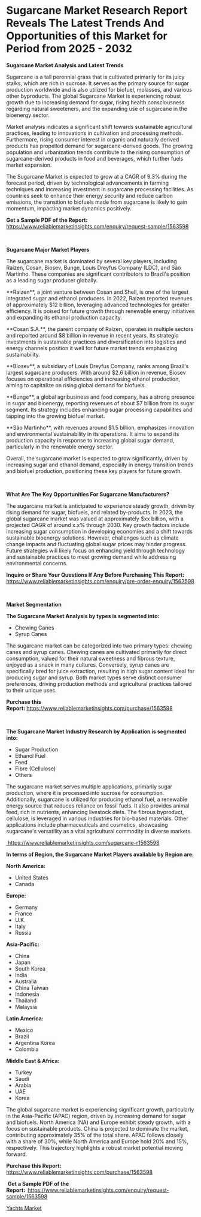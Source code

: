 <p><h1>Sugarcane Market Research Report Reveals The Latest Trends And Opportunities of this Market for Period from 2025 - 2032</h1></p><p><strong>Sugarcane Market Analysis and Latest Trends</strong></p>
<p><p>Sugarcane is a tall perennial grass that is cultivated primarily for its juicy stalks, which are rich in sucrose. It serves as the primary source for sugar production worldwide and is also utilized for biofuel, molasses, and various other byproducts. The global Sugarcane Market is experiencing robust growth due to increasing demand for sugar, rising health consciousness regarding natural sweeteners, and the expanding use of sugarcane in the bioenergy sector.</p><p>Market analysis indicates a significant shift towards sustainable agricultural practices, leading to innovations in cultivation and processing methods. Furthermore, rising consumer interest in organic and naturally derived products has propelled demand for sugarcane-derived goods. The growing population and urbanization trends contribute to the rising consumption of sugarcane-derived products in food and beverages, which further fuels market expansion. </p><p>The Sugarcane Market is expected to grow at a CAGR of 9.3% during the forecast period, driven by technological advancements in farming techniques and increasing investment in sugarcane processing facilities. As countries seek to enhance their energy security and reduce carbon emissions, the transition to biofuels made from sugarcane is likely to gain momentum, impacting market dynamics positively.</p></p>
<p><strong>Get a Sample PDF of the Report:&nbsp;</strong> <a href="https://www.reliablemarketinsights.com/enquiry/request-sample/1563598?utm_campaign=2207&utm_medium=2&utm_source=Github&utm_content=ia&utm_term=23032025&utm_id=sugarcane">https://www.reliablemarketinsights.com/enquiry/request-sample/1563598</a></p>
<p>&nbsp;</p>
<p><strong>Sugarcane Major Market Players</strong></p>
<p><p>The sugarcane market is dominated by several key players, including Raízen, Cosan, Biosev, Bunge, Louis Dreyfus Company (LDC), and São Martinho. These companies are significant contributors to Brazil's position as a leading sugar producer globally.</p><p>**Raízen**, a joint venture between Cosan and Shell, is one of the largest integrated sugar and ethanol producers. In 2022, Raízen reported revenues of approximately $12 billion, leveraging advanced technologies for greater efficiency. It is poised for future growth through renewable energy initiatives and expanding its ethanol production capacity.</p><p>**Cosan S.A.**, the parent company of Raízen, operates in multiple sectors and reported around $8 billion in revenue in recent years. Its strategic investments in sustainable practices and diversification into logistics and energy channels position it well for future market trends emphasizing sustainability.</p><p>**Biosev**, a subsidiary of Louis Dreyfus Company, ranks among Brazil's largest sugarcane producers. With around $2.6 billion in revenue, Biosev focuses on operational efficiencies and increasing ethanol production, aiming to capitalize on rising global demand for biofuels.</p><p>**Bunge**, a global agribusiness and food company, has a strong presence in sugar and bioenergy, reporting revenues of about $7 billion from its sugar segment. Its strategy includes enhancing sugar processing capabilities and tapping into the growing biofuel market.</p><p>**São Martinho**, with revenues around $1.5 billion, emphasizes innovation and environmental sustainability in its operations. It aims to expand its production capacity in response to increasing global sugar demand, particularly in the renewable energy sector.</p><p>Overall, the sugarcane market is expected to grow significantly, driven by increasing sugar and ethanol demand, especially in energy transition trends and biofuel production, positioning these key players for future growth.</p></p>
<p>&nbsp;</p>
<p><strong>What Are The Key Opportunities For Sugarcane Manufacturers?</strong></p>
<p><p>The sugarcane market is anticipated to experience steady growth, driven by rising demand for sugar, biofuels, and related by-products. In 2023, the global sugarcane market was valued at approximately $xx billion, with a projected CAGR of around x.x% through 2030. Key growth factors include increasing sugar consumption in developing economies and a shift towards sustainable bioenergy solutions. However, challenges such as climate change impacts and fluctuating global sugar prices may hinder progress. Future strategies will likely focus on enhancing yield through technology and sustainable practices to meet growing demand while addressing environmental concerns.</p></p>
<p><strong>Inquire or Share Your Questions If Any Before Purchasing This Report:</strong> <a href="https://www.reliablemarketinsights.com/enquiry/pre-order-enquiry/1563598?utm_campaign=2207&utm_medium=2&utm_source=Github&utm_content=ia&utm_term=23032025&utm_id=sugarcane">https://www.reliablemarketinsights.com/enquiry/pre-order-enquiry/1563598</a></p>
<p>&nbsp;</p>
<p><strong>Market Segmentation</strong></p>
<p><strong>The Sugarcane Market Analysis by types is segmented into:</strong></p>
<p><ul><li>Chewing Canes</li><li>Syrup Canes</li></ul></p>
<p><p>The sugarcane market can be categorized into two primary types: chewing canes and syrup canes. Chewing canes are cultivated primarily for direct consumption, valued for their natural sweetness and fibrous texture, enjoyed as a snack in many cultures. Conversely, syrup canes are specifically bred for juice extraction, resulting in high sugar content ideal for producing sugar and syrup. Both market types serve distinct consumer preferences, driving production methods and agricultural practices tailored to their unique uses.</p></p>
<p><strong>Purchase this Report:&nbsp;</strong><a href="https://www.reliablemarketinsights.com/purchase/1563598?utm_campaign=2207&utm_medium=2&utm_source=Github&utm_content=ia&utm_term=23032025&utm_id=sugarcane">https://www.reliablemarketinsights.com/purchase/1563598</a></p>
<p>&nbsp;</p>
<p><strong>The Sugarcane Market Industry Research by Application is segmented into:</strong></p>
<p><ul><li>Sugar Production</li><li>Ethanol Fuel</li><li>Feed</li><li>Fibre (Cellulose)</li><li>Others</li></ul></p>
<p><p>The sugarcane market serves multiple applications, primarily sugar production, where it is processed into sucrose for consumption. Additionally, sugarcane is utilized for producing ethanol fuel, a renewable energy source that reduces reliance on fossil fuels. It also provides animal feed, rich in nutrients, enhancing livestock diets. The fibrous byproduct, cellulose, is leveraged in various industries for bio-based materials. Other applications include pharmaceuticals and cosmetics, showcasing sugarcane's versatility as a vital agricultural commodity in diverse markets.</p></p>
<p><a href="https://www.reliablemarketinsights.com/sugarcane-r1563598?utm_campaign=2207&utm_medium=2&utm_source=Github&utm_content=ia&utm_term=23032025&utm_id=sugarcane">&nbsp;https://www.reliablemarketinsights.com/sugarcane-r1563598</a></p>
<p><strong>In terms of Region, the Sugarcane Market Players available by Region are:</strong></p>
<p>
    <p> <strong> North America: </strong>
        <ul>
            <li>United States</li>
            <li>Canada</li>
        </ul>
        </p> 
    <p> <strong> Europe: </strong>
        <ul>
            <li>Germany</li>
            <li>France</li>
            <li>U.K.</li>
            <li>Italy</li>
            <li>Russia</li>
        </ul>
        </p> 
    <p> <strong> Asia-Pacific: </strong>
        <ul>
            <li>China</li>
            <li>Japan</li>
            <li>South Korea</li>
            <li>India</li>
            <li>Australia</li>
            <li>China Taiwan</li>
            <li>Indonesia</li>
            <li>Thailand</li>
            <li>Malaysia</li>
        </ul>
        </p> 
    <p> <strong> Latin America: </strong>
        <ul>
            <li>Mexico</li>
            <li>Brazil</li>
            <li>Argentina Korea</li>
            <li>Colombia</li>
        </ul>
        </p> 
    <p> <strong> Middle East & Africa: </strong>
        <ul>
            <li>Turkey</li>
            <li>Saudi</li>
            <li>Arabia</li>
            <li>UAE</li>
            <li>Korea</li>
        </ul>
    </p>
    </p>
<p><p>The global sugarcane market is experiencing significant growth, particularly in the Asia-Pacific (APAC) region, driven by increasing demand for sugar and biofuels. North America (NA) and Europe exhibit steady growth, with a focus on sustainable products. China is projected to dominate the market, contributing approximately 35% of the total share. APAC follows closely with a share of 30%, while North America and Europe hold 20% and 15%, respectively. This trajectory highlights a robust market potential moving forward.</p></p>
<p><strong>Purchase this Report: </strong><a href="https://www.reliablemarketinsights.com/purchase/1563598?utm_campaign=2207&utm_medium=2&utm_source=Github&utm_content=ia&utm_term=23032025&utm_id=sugarcane">https://www.reliablemarketinsights.com/purchase/1563598</a></p>
<p>&nbsp;<strong>Get a Sample PDF of the Report:&nbsp;&nbsp;</strong><a href="https://www.reliablemarketinsights.com/enquiry/request-sample/1563598?utm_campaign=2207&utm_medium=2&utm_source=Github&utm_content=ia&utm_term=23032025&utm_id=sugarcane">https://www.reliablemarketinsights.com/enquiry/request-sample/1563598</a></p>
<p><strong></strong></p>
<p><p><a href="https://github.com/petbigbeepjn/Market-Research-Report-List-2/blob/main/yachts-market.md?utm_campaign=2207&utm_medium=2&utm_source=Github&utm_content=ia&utm_term=23032025&utm_id=sugarcane">Yachts Market</a></p></p>